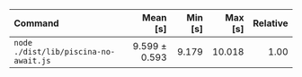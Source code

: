 | Command | Mean [s] | Min [s] | Max [s] | Relative |
|:---|---:|---:|---:|---:|
| `node ./dist/lib/piscina-no-await.js` | 9.599 ± 0.593 | 9.179 | 10.018 | 1.00 |
